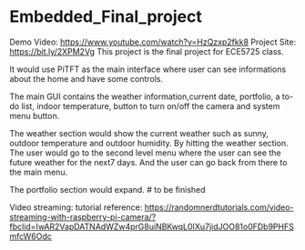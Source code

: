 # Embedded_Final_project
Demo Video: https://www.youtube.com/watch?v=HzQzxp2fkk8
Project Site: https://bit.ly/2XPM2Vg
This project is the final project for ECE5725 class. 

It would use PiTFT as the main interface where user can see informations about the home and have some controls.

The main GUI contains the weather information,current date, portfolio, a to-do list, indoor temperature, button to turn
on/off the camera and system menu button. 

The weather section would show the current weather such as sunny, outdoor temperature and outdoor humidity. By hitting the weather section. The user would go to the second level menu where the user can see the future weather for the next7 days. And the user can go back from there to the main menu. 

The portfolio section would expand. # to be finished

Video streaming: tutorial reference: https://randomnerdtutorials.com/video-streaming-with-raspberry-pi-camera/?fbclid=IwAR2VapDATNAdWZw4prG8uiNBKwqL0IXu7jidJOO81o0FDb9PHFSmfcW6Odc

